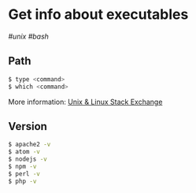 # Get info about executables

_#unix_ _#bash_

## Path

```bash
$ type <command>
$ which <command>
```

More information: [Unix & Linux Stack Exchange](http://unix.stackexchange.com/questions/85249/why-not-use-which-what-to-use-then)

## Version

```bash
$ apache2 -v
$ atom -v
$ nodejs -v
$ npm -v
$ perl -v
$ php -v
```
